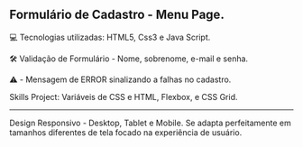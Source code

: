 Formulário de Cadastro - Menu Page.
-
💻 Tecnologias utilizadas: HTML5, Css3 e Java Script.

🛠️ Validação de Formulário - Nome, sobrenome, e-mail e senha.

⚠️ - Mensagem de ERROR sinalizando a falhas no cadastro.

Skills Project: Variáveis de CSS e HTML, Flexbox, e CSS Grid.

---
Design Responsivo - Desktop, Tablet e Mobile. 
Se adapta perfeitamente em tamanhos diferentes de tela focado na experiência de usuário.
